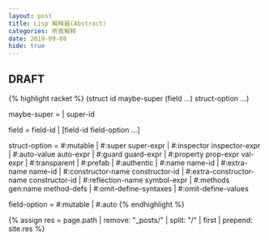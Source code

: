 ```yaml
---
layout: post
title: Lisp 解释器(Abstract)
categories: 听我解释
date: 2019-09-08
hide: true
---
```


## DRAFT

{% highlight racket %}
(struct id maybe-super (field ...)
  struct-option ...)

maybe-super   = 
              | super-id
 	 	 	 	 
field         = field-id
              | [field-id field-option ...]

struct-option = #:mutable
              | #:super super-expr
              | #:inspector inspector-expr
              | #:auto-value auto-expr
              | #:guard guard-expr
              | #:property prop-expr val-expr
              | #:transparent
              | #:prefab
              | #:authentic
              | #:name name-id
              | #:extra-name name-id
              | #:constructor-name constructor-id
              | #:extra-constructor-name constructor-id
              | #:reflection-name symbol-expr
              | #:methods gen:name method-defs
              | #:omit-define-syntaxes
              | #:omit-define-values
 	 	 	 	 
field-option  = #:mutable
              | #:auto
{% endhighlight %}

{% assign res = page.path | remove: "_posts/" | split: "/" | first | prepend: site.res %}
